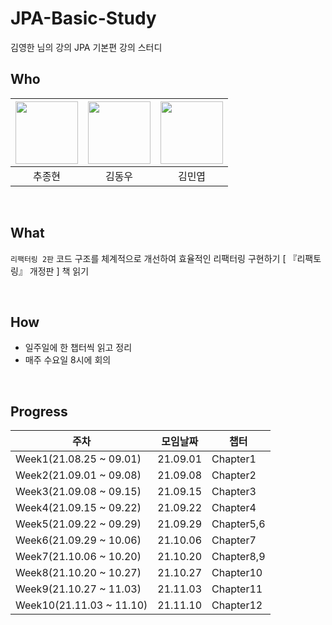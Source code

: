 # JPA-Basic-Study
김영한 님의 강의 JPA 기본편 강의 스터디

## Who

| [<img src="https://avatars.githubusercontent.com/jonghyunhub" width="100">](https://github.com/jonghyunhub) | [<img src="https://avatars.githubusercontent.com/wellbeing-dough" width="100">](https://github.com/godtaehee) | [<img src="https://avatars.githubusercontent.com/alsduq1117" width="100">](https://github.com/godtaehee) |
| :---------------------------------------------------------------------------------------------------: | :-----------------------------------------------------------------------------------------------------: | :-----------------------------------------------------------------------------------------------------: |
|                                                추종현                                                 |                                                 김동우                                                  |                                                김민엽                                                 

<br />

## What

`리팩터링 2판` 코드 구조를 체계적으로 개선하여 효율적인 리팩터링 구현하기 [ 『리팩토링』 개정판 ] 책 읽기

<br />

## How

- 일주일에 한 챕터씩 읽고 정리
- 매주 수요일 8시에 회의

<br />

## Progress

| 주차                     | 모임날짜 | 챕터       |
| ------------------------ | -------- | ---------- |
| Week1(21.08.25 ~ 09.01)  | 21.09.01 | Chapter1   |
| Week2(21.09.01 ~ 09.08)  | 21.09.08 | Chapter2   |
| Week3(21.09.08 ~ 09.15)  | 21.09.15 | Chapter3   |
| Week4(21.09.15 ~ 09.22)  | 21.09.22 | Chapter4   |
| Week5(21.09.22 ~ 09.29)  | 21.09.29 | Chapter5,6 |
| Week6(21.09.29 ~ 10.06)  | 21.10.06 | Chapter7   |
| Week7(21.10.06 ~ 10.20)  | 21.10.20 | Chapter8,9 |
| Week8(21.10.20 ~ 10.27)  | 21.10.27 | Chapter10  |
| Week9(21.10.27 ~ 11.03)  | 21.11.03 | Chapter11  |
| Week10(21.11.03 ~ 11.10) | 21.11.10 | Chapter12  |
